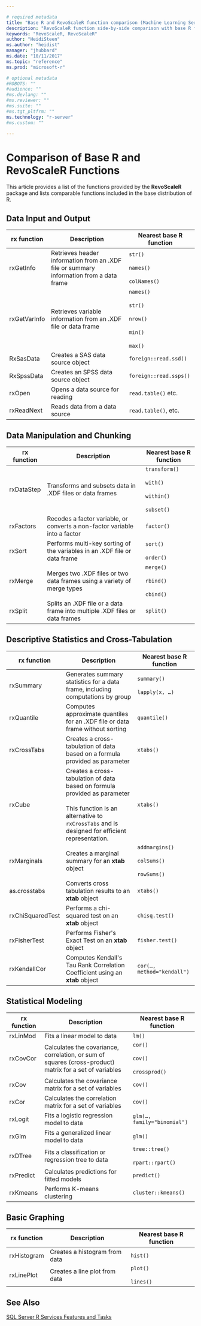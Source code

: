 ```yaml
---

# required metadata
title: "Base R and RevoScaleR function comparison (Machine Learning Server and Microsoft R) "
description: "RevoScaleR function side-by-side comparison with base R functions"
keywords: "RevoScaleR, RevoScaleR"
author: "HeidiSteen"
ms.author: "heidist"
manager: "jhubbard"
ms.date: "10/11/2017"
ms.topic: "reference"
ms.prod: "microsoft-r"

# optional metadata
#ROBOTS: ""
#audience: ""
#ms.devlang: ""
#ms.reviewer: ""
#ms.suite: ""
#ms.tgt_pltfrm: ""
ms.technology: "r-server"
#ms.custom: ""

---
```


# Comparison of Base R and RevoScaleR Functions

This article provides a list of the functions provided by the **RevoScaleR** package and lists comparable functions included in the base distribution of R.  

##  <a name="bkmk_DataInputAndOutput"></a> Data Input and Output  

|**rx function**|**Description**|**Nearest base R function**|  
|-|-|-|  
|rxGetInfo|Retrieves header information from an .XDF file or summary information from a data frame|`str()`<br /><br /> `names()`<br /><br /> `colNames()`|  
|rxGetVarInfo|Retrieves variable information from an .XDF file or data frame|`names()`<br /><br /> `str()`<br /><br /> `nrow()`<br /><br /> `min()`<br /><br /> `max()`|  
|RxSasData|Creates a SAS data source object|`foreign::read.ssd()`|  
|RxSpssData|Creates an SPSS data source object|`foreign::read.ssps()`|    
|rxOpen|Opens a data source for reading|`read.table()` etc.|  
|rxReadNext|Reads data from a data source|`read.table()`, etc.|  

##  <a name="bkmk_DataManipulation"></a> Data Manipulation  and Chunking  

|**rx function**|**Description**|**Nearest base R function**|  
|-|-|-|  
|rxDataStep|Transforms and subsets data in .XDF files or data frames|`transform()`<br /><br /> `with()`<br /><br /> `within()`<br /><br /> `subset()`|  
|rxFactors|Recodes a factor variable, or converts a non\-factor variable into a factor|`factor()`|  
|rxSort|Performs multi\-key sorting of the variables in an .XDF file or data frame|`sort()`<br /><br /> `order()`|  
|rxMerge|Merges two .XDF files or two data frames using a variety of merge types|`merge()`<br /><br /> `rbind()`<br /><br /> `cbind()`|  
|rxSplit|Splits an .XDF file or a data frame into multiple .XDF files or data frames|`split()`|  

##  <a name="bkmk_DescriptiveStatistics"></a> Descriptive Statistics and Cross\-Tabulation  

|**rx function**|**Description**|**Nearest base R function**|  
|-|-|-|  
|rxSummary|Generates summary statistics for a data frame, including computations by group|`summary()`<br /><br /> `lapply(x, …)`|  
|rxQuantile|Computes approximate quantiles for an .XDF file or data frame without sorting|`quantile()`|  
|rxCrossTabs|Creates a cross\-tabulation  of data based on a formula provided as parameter|`xtabs()`|  
|rxCube|Creates a cross\-tabulation of data based on formula provided as parameter<br /><br /> This function is an alternative to `rxCrossTabs` and is designed for efficient representation.|`xtabs()`|  
|rxMarginals|Creates a marginal summary for an **xtab** object|`addmargins()`<br /><br /> `colSums()`<br /><br /> `rowSums()`|
|as.crosstabs|Converts cross tabulation results to an **xtab** object|`xtabs()`|  
|rxChiSquaredTest|Performs a chi\-squared test on an **xtab** object|`chisq.test()`|  
|rxFisherTest|Performs Fisher's Exact Test on an **xtab** object|`fisher.test()`|  
|rxKendallCor|Computes Kendall's Tau Rank Correlation Coefficient using an **xtab** object|`cor(…, method="kendall")`|  

##  <a name="bkmk_StatisticalModeling"></a> Statistical Modeling  

|**rx function**|**Description**|**Nearest base R function**|  
|-|-|-|  
|rxLinMod|Fits a linear model to data|`lm()`|  
|rxCovCor|Calculates the covariance, correlation, or sum of squares \(cross\-product\) matrix for a set of variables|`cor()`<br /><br /> `cov()`<br /><br /> `crossprod()`|  
|rxCov|Calculates the covariance matrix for a set of variables|`cov()`|  
|rxCor|Calculates the correlation matrix for a set of variables|`cov()`|  
|rxLogit|Fits a logistic regression model to data|`glm(…, family="binomial")`|   
|rxGlm|Fits a generalized linear model to data|`glm()`|  
|rxDTree|Fits a classification or regression tree to data|`tree::tree()`<br /><br /> `rpart::rpart()`|  
|rxPredict|Calculates predictions for fitted models|`predict()`|  
|rxKmeans|Performs K\-means clustering|`cluster::kmeans()`|  



##  <a name="bkmk_BasicGraphing"></a> Basic Graphing  


|**rx function**|**Description**|**Nearest base R function**|  
|-|-|-|  
|rxHistogram|Creates a histogram from data|`hist()`|  
|rxLinePlot|Creates a line plot from data|`plot()`<br /><br /> `lines()`|  


## See Also  
 [SQL Server R Services Features and Tasks](https://msdn.microsoft.com/en-us/library/mt590811.aspx)  
